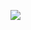 ![]([https://your-upload-link.gif](https://i.pinimg.com/originals/ef/c7/df/efc7df4bdceff01d890961f3eb368863.gif))
